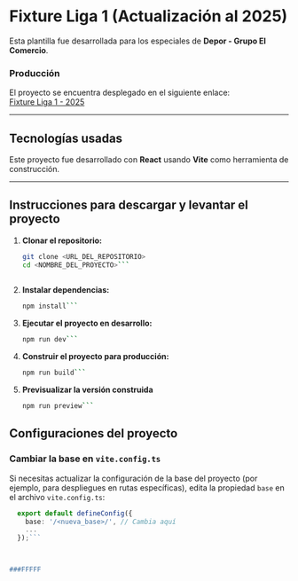 # Fixture Liga 1 (Actualización al 2025)

Esta plantilla fue desarrollada para los especiales de **Depor - Grupo El Comercio**.

### Producción
El proyecto se encuentra desplegado en el siguiente enlace:  
[Fixture Liga 1 - 2025](https://especiales.depor.com/fixture-liga-1-2025-peru-calendario-descarga-programacion-torneo-apertura-torneo-clausura-alianza-lima-universitario-cristal-y-mas-multimedia/index.html)

---

## Tecnologías usadas
Este proyecto fue desarrollado con **React** usando **Vite** como herramienta de construcción.

---

## Instrucciones para descargar y levantar el proyecto

1. **Clonar el repositorio:**
   ```bash
   git clone <URL_DEL_REPOSITORIO>
   cd <NOMBRE_DEL_PROYECTO>```
  
2. **Instalar dependencias:**
   ```bash
   npm install```
   
3. **Ejecutar el proyecto en desarrollo:**
   ```bash
   npm run dev```

4. **Construir el proyecto para producción:**
   ```bash
   npm run build```

5. **Previsualizar la versión construida**
   ```bash
   npm run preview```

## Configuraciones del proyecto

### Cambiar la base en `vite.config.ts`
Si necesitas actualizar la configuración de la base del proyecto (por ejemplo, para despliegues en rutas específicas), edita la propiedad `base` en el archivo `vite.config.ts`:
```typescript
  export default defineConfig({
    base: '/<nueva_base>/', // Cambia aquí
    ...
  });```



###FFFFF
